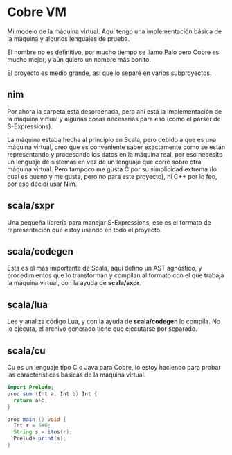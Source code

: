 # Cobre VM

Mi modelo de la máquina virtual. Aquí tengo una implementación básica de la máquina y algunos lenguajes de prueba.

El nombre no es definitivo, por mucho tiempo se llamó Palo pero Cobre es mucho mejor, y aún quiero un nombre más bonito.

El proyecto es medio grande, así que lo separé en varios subproyectos.

## nim

Por ahora la carpeta está desordenada, pero ahí está la implementación de la máquina virtual y algunas cosas necesarias para eso (como el parser de S-Expressions).

La máquina estaba hecha al principio en Scala, pero debido a que es una máquina virtual, creo que es conveniente saber exactamente como se están representando y procesando los datos en la máquina real, por eso necesito un lenguaje de sistemas en vez de un lenguaje que corre sobre otra máquina virtual. Pero tampoco me gusta C por su simplicidad extrema (lo cual es bueno y me gusta, pero no para este proyecto), ni C++ por lo feo, por eso decidí usar Nim.

## scala/sxpr

Una pequeña librería para manejar S-Expressions, ese es el formato de representación que estoy usando en todo el proyecto.

## scala/codegen

Esta es el más importante de Scala, aquí defino un AST agnóstico, y procedimientos que lo transforman y compilan al formato con el que trabaja la máquina virtual, con la ayuda de __scala/sxpr__.

## scala/lua

Lee y analiza código Lua, y con la ayuda de __scala/codegen__ lo compila. No lo ejecuta, el archivo generado tiene que ejecutarse por separado.

## scala/cu

Cu es un lenguaje tipo C o Java para Cobre, lo estoy haciendo para probar las características básicas de la máquina virtual.

```java
import Prelude;
proc sum (Int a, Int b) Int {
  return a+b;
}

proc main () void {
  Int r = 5+6;
  String s = itos(r);
  Prelude.print(s);
}
```
